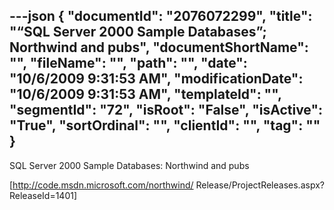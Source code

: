---json
{
  "documentId": "2076072299",
  "title": "“SQL Server 2000 Sample Databases”; Northwind and pubs",
  "documentShortName": "",
  "fileName": "",
  "path": "",
  "date": "10/6/2009 9:31:53 AM",
  "modificationDate": "10/6/2009 9:31:53 AM",
  "templateId": "",
  "segmentId": "72",
  "isRoot": "False",
  "isActive": "True",
  "sortOrdinal": "",
  "clientId": "",
  "tag": ""
}
---

SQL Server 2000 Sample Databases: Northwind and pubs

[http://code.msdn.microsoft.com/northwind/
    Release/ProjectReleases.aspx?ReleaseId=1401]
